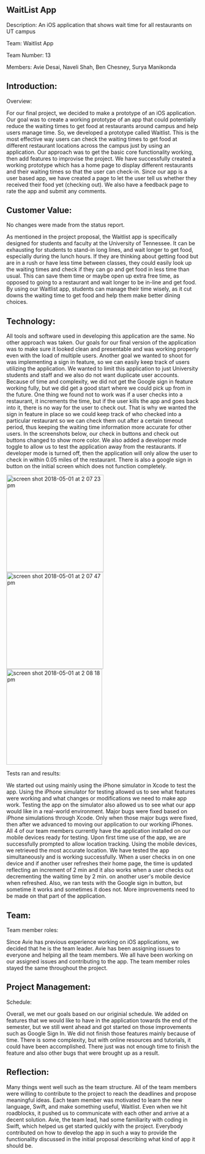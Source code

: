## WaitList App

Description: An iOS application that shows wait time for all restaurants on UT campus

Team: Waitlist App

Team Number: 13

Members: Avie Desai, Naveli Shah, Ben Chesney, Surya Manikonda

## Introduction:

Overview:

For our final project, we decided to make a prototype of an iOS application. Our goal was to create a working prototype of an app that could potentially reduce the waiting times to get food at restaurants around campus and help users manage time. So, we developed a prototype called Waitlist. This is the most effective way users can check the waiting times to get food at different restaurant locations across the campus just by using an application. Our approach was to get the basic core functionality working, then add features to improvise the project. We have successfully created a working prototype which has a home page to display different restaurants and their waiting times so that the user can check-in. Since our app is a user based app, we have created a page to let the user tell us whether they received their food yet (checking out). We also have a feedback page to rate the app and submit any comments. 


## Customer Value:

No changes were made from the status report.

As mentioned in the project proposal, the Waitlist app is specifically designed for students and faculty at the University of Tennessee. It can be exhausting for students to stand-in long lines, and wait longer to get food, especially during the lunch hours. If they are thinking about getting food but are in a rush or have less time between classes, they could easily look up the waiting times and check if they can go and get food in less time than usual. This can save them time or maybe open up extra free time, as opposed to going to a restaurant and wait longer to be in-line and get food. By using our Waitlist app, students can manage their time wisely, as it cut downs the waiting time to get food and help them make better dining choices. 

## Technology:

All tools and software used in developing this application are the same. No other approach was taken. Our goals for our final version of the application was to make sure it looked clean and presentable and was working properly even with the load of multiple users. Another goal we wanted to shoot for was implementing a sign in feature, so we can easily keep track of users utilizing the application. We wanted to limit this application to just University students and staff and we also do not want duplicate user accounts. Because of time and complexity, we did not get the Google sign in feature working fully, but we did get a good start where we could pick up from in the future. One thing we found not to work was if a user checks into a restaurant, it increments the time, but if the user kills the app and goes back into it, there is no way for the user to check out. That is why we wanted the sign in feature in place so we could keep track of who checked into a particular restaurant so we can check them out after a certain timeout period, thus keeping the waiting time information more accurate for other users. In the screenshots below, our check in buttons and check out buttons changed to show more color. We also added a developer mode toggle to allow us to test the application away from the restaurants. If developer mode is turned off, then the application will only allow the user to check in within 0.05 miles of the restaurant. There is also a google sign in button on the initial screen which does not function completely. 
 
<img width="254" alt="screen shot 2018-05-01 at 2 07 23 pm" src="https://user-images.githubusercontent.com/29310209/39486202-55c2ed38-4d49-11e8-8676-2fb028a84575.png">

<img width="253" alt="screen shot 2018-05-01 at 2 07 47 pm" src="https://user-images.githubusercontent.com/29310209/39486220-63c40f98-4d49-11e8-95a8-1007d7d0c2aa.png">

<img width="250" alt="screen shot 2018-05-01 at 2 08 18 pm" src="https://user-images.githubusercontent.com/29310209/39486236-6e8d41e2-4d49-11e8-9b4d-df82b67a3eb9.png">

Tests ran and results:

We started out using mainly using the iPhone simulator in Xcode to test the app. Using the iPhone simulator for testing allowed us to see what features were working and what changes or modifications we need to make app work. Testing the app on the simulator also allowed us to see what our app would like in a real-world environment. Major bugs were fixed based on iPhone simulations through Xcode. Only when those major bugs were fixed, then after we advanced to moving our application to our working iPhones. All 4 of our team members currently have the application installed on our mobile devices ready for testing. Upon first time use of the app, we are successfully prompted to allow location tracking. Using the mobile devices, we retrieved the most accurate location. We have tested the app simultaneously and is working successfully. When a user checks in on one device and if another user refreshes their home page, the time is updated reflecting an increment of 2 min and it also works when a user checks out decrementing the waiting time by 2 min. on another user's mobile device when refreshed. Also, we ran tests with the Google sign in button, but sometime it works and sometimes it does not. More improvements need to be made on that part of the application. 

## Team:

Team member roles:

Since Avie has previous experience working on iOS applications, we decided that he is the team leader. Avie has been assigning issues to everyone and helping all the team members. We all have been working on our assigned issues and contributing to the app. The team member roles stayed the same throughout the project. 


## Project Management:

Schedule:

Overall, we met our goals based on our originial schedule. We added on features that we would like to have in the application towards the end of the semester, but we still went ahead and got started on those improvements such as Google Sign In. We did not finish those features mainly because of time. There is some complexity, but with online resources and tutorials, it could have been accomplished. There just was not enough time to finish the feature and also other bugs that were brought up as a result. 

## Reflection:

Many things went well such as the team structure. All of the team members were willing to contribute to the project to reach the deadlines and propose meaningful ideas. Each team member was motivated to learn the new language, Swift, and make something useful, Waitlist. Even when we hit roadblocks, it pushed us to communicate with each other and arrive at a decent solution. Avie, the team lead, had some familiarity with coding in Swift, which helped us get started quickly with the project. Everybody contributed on how to develop the app in such a way to provide the functionality discussed in the initial proposal describing what kind of app it should be.


